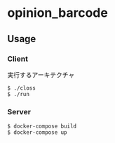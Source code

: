 # opinion_barcode


## Usage

### Client
実行するアーキテクチャ
```
$ ./closs
$ ./run
```

### Server

```
$ docker-compose build 
$ docker-compose up
```
